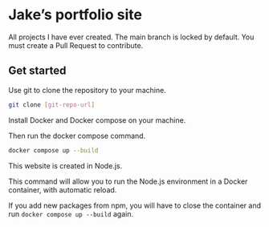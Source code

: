 # Jake’s portfolio site

All projects I have ever created.
The main branch is locked by default. You must create a Pull Request to contribute.

## Get started

Use git to clone the repository to your machine.

```bash
git clone [git-repo-url]
```

Install Docker and Docker compose on your machine.

Then run the docker compose command.

```bash
docker compose up --build
```

This website is created in Node.js.

This command will allow you to run the Node.js environment in a Docker container, with automatic reload.

If you add new packages from npm, you will have to close the container and run `docker compose up --build` again.
